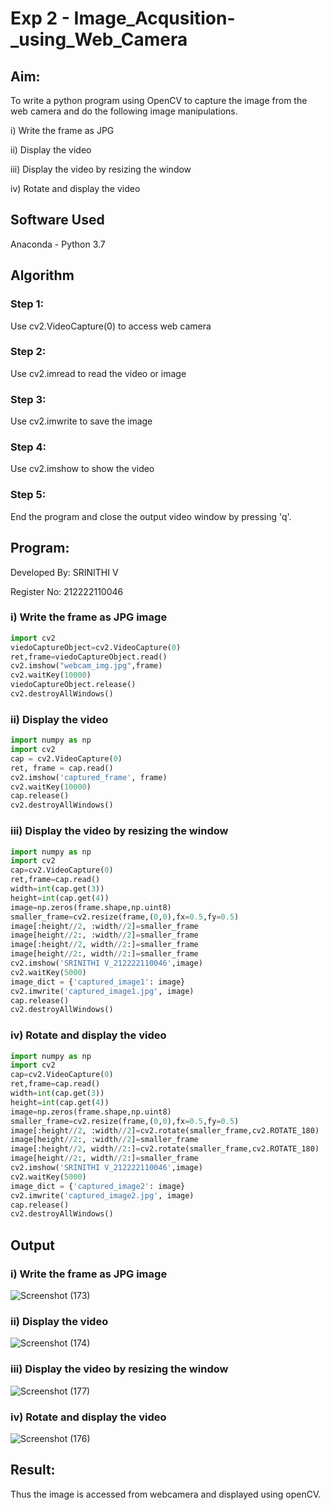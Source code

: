 # Exp 2 - Image_Acqusition-_using_Web_Camera
## Aim:
To write a python program using OpenCV to capture the image from the web camera and do the following image manipulations.

i) Write the frame as JPG 

ii) Display the video 

iii) Display the video by resizing the window

iv) Rotate and display the video

## Software Used
Anaconda - Python 3.7

## Algorithm
### Step 1:
Use cv2.VideoCapture(0) to access web camera

### Step 2:
Use cv2.imread to read the video or image

### Step 3:
Use cv2.imwrite to save the image

### Step 4:
Use cv2.imshow to show the video

### Step 5:
End the program and close the output video window by pressing 'q'.

## Program:
Developed By: SRINITHI V

Register No: 212222110046
### i) Write the frame as JPG image
```py
import cv2
viedoCaptureObject=cv2.VideoCapture(0)
ret,frame=viedoCaptureObject.read()
cv2.imshow("webcam_img.jpg",frame)
cv2.waitKey(10000)
viedoCaptureObject.release()
cv2.destroyAllWindows()
```

### ii) Display the video
```py
import numpy as np
import cv2
cap = cv2.VideoCapture(0)
ret, frame = cap.read()
cv2.imshow('captured_frame', frame)
cv2.waitKey(10000)
cap.release()
cv2.destroyAllWindows()
```

### iii) Display the video by resizing the window
```py
import numpy as np
import cv2
cap=cv2.VideoCapture(0)
ret,frame=cap.read()
width=int(cap.get(3))
height=int(cap.get(4))
image=np.zeros(frame.shape,np.uint8)
smaller_frame=cv2.resize(frame,(0,0),fx=0.5,fy=0.5)
image[:height//2, :width//2]=smaller_frame
image[height//2:, :width//2]=smaller_frame
image[:height//2, width//2:]=smaller_frame
image[height//2:, width//2:]=smaller_frame
cv2.imshow('SRINITHI V_212222110046',image)
cv2.waitKey(5000)  
image_dict = {'captured_image1': image}
cv2.imwrite('captured_image1.jpg', image)
cap.release()
cv2.destroyAllWindows()
```

### iv) Rotate and display the video
```py
import numpy as np
import cv2
cap=cv2.VideoCapture(0)
ret,frame=cap.read()
width=int(cap.get(3))
height=int(cap.get(4))
image=np.zeros(frame.shape,np.uint8)
smaller_frame=cv2.resize(frame,(0,0),fx=0.5,fy=0.5)
image[:height//2, :width//2]=cv2.rotate(smaller_frame,cv2.ROTATE_180)
image[height//2:, :width//2]=smaller_frame
image[:height//2, width//2:]=cv2.rotate(smaller_frame,cv2.ROTATE_180)
image[height//2:, width//2:]=smaller_frame
cv2.imshow('SRINITHI V_212222110046',image)
cv2.waitKey(5000) 
image_dict = {'captured_image2': image}
cv2.imwrite('captured_image2.jpg', image)
cap.release()
cv2.destroyAllWindows()
```

## Output
### i) Write the frame as JPG image
![Screenshot (173)](https://github.com/user-attachments/assets/0515d55e-0452-4332-a56f-cebe0b13c6aa)

### ii) Display the video
![Screenshot (174)](https://github.com/user-attachments/assets/47390069-9869-4e5f-9536-3936cbedf107)

### iii) Display the video by resizing the window
![Screenshot (177)](https://github.com/user-attachments/assets/2cc20f1d-acfa-46d6-b971-0ec2da291235)

### iv) Rotate and display the video
![Screenshot (176)](https://github.com/user-attachments/assets/53677c8f-418f-4863-8ae7-3d9b39c07b20)

## Result:
Thus the image is accessed from webcamera and displayed using openCV.
